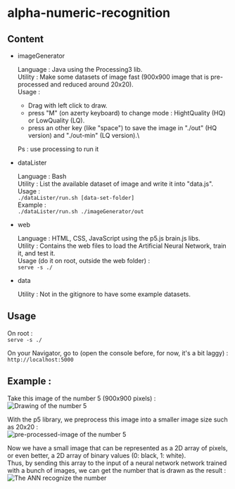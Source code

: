 # alpha-numeric-recognition

## Content

* imageGenerator
  
  Language : Java using the Processing3 lib.\
  Utility : Make some datasets of image fast (900x900 image that is pre-processed and reduced around 20x20).\
  Usage : 
  * Drag with left click to draw.
  * press "M" (on azerty keyboard) to change mode : HightQuality (HQ) or LowQuality (LQ).
  * press an other key (like "space") to save the image in "./out" (HQ version) and "./out-min" (LQ version).\
  
  Ps : use processing to run it

* dataLister
  
  Language : Bash\
  Utility : List the available dataset of image and write it into "data.js".\
  Usage : \
  ```./dataLister/run.sh [data-set-folder]```\
  Example : \
  ```./dataLister/run.sh ./imageGenerator/out```

* web
  
  Language : HTML, CSS, JavaScript using the p5.js brain.js libs.\
  Utility : Contains the web files to load the Artificial Neural Network, train it, and test it.\
  Usage (do it on root, outside the web folder) :\
  ```serve -s ./```

* data
  
  Utility : Not in the gitignore to have some example datasets.

## Usage

On root : \
```serve -s ./```

On your Navigator, go to (open the console before, for now, it's a bit laggy) :\
```http://localhost:5000```

## Example :

Take this image of the number 5 (900x900 pixels) :\
![Drawing of the number 5](./data/numbers_v3/5_2020-6-17-0-16-43-11711.png)

With the p5 library, we preprocess this image into a smaller image size such as 20x20 :\
![pre-processed-image of the number 5](./data/numbers_min_v3/5_2020-6-17-0-16-43-11797.png)

Now we have a small image that can be represented as a 2D array of pixels, or even better, a 2D array of binary values (0: black, 1: white).\
Thus, by sending this array to the input of a neural network network trained with a bunch of images, we can get the number that is drawn as the result :
![The ANN recognize the number](./results/result.png)
